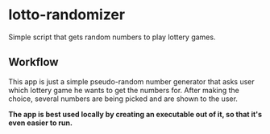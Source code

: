 # lotto-randomizer
Simple script that gets random numbers to play lottery games.

## Workflow
This app is just a simple pseudo-random number generator that asks user which lottery game he wants to get the numbers for.
After making the choice, several numbers are being picked and are shown to the user.

**The app is best used locally by creating an executable out of it, so that it's even easier to run.**
